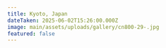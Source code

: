 ```yaml
---
title: Kyoto, Japan
dateTaken: 2025-06-02T15:26:00.000Z
image: main/assets/uploads/gallery/cn800-29-.jpg
featured: false
---
```

